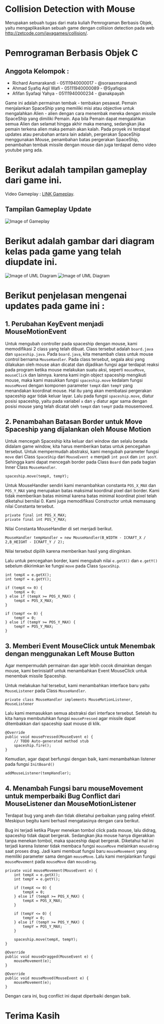 # Collision Detection with Mouse
Merupakan sebuah tugas dari mata kuliah Pemrograman Berbasis Objek, yaitu mengaplikasikan sebuah game dengan collision detection pada web http://zetcode.com/javagames/collision/.

# Pemrograman Berbasis Objek C
## Anggota Kelompok :
- Richard Asmarakandi - 05111940000017 - @soraasmarakandi
- Ahmad Syafiq Aqil Wafi - 05111940000089 - @Syafiqjos
- Afifan Syafaqi Yahya - 05111940000234 - @anakpayah

Game ini adalah permainan tembak - tembakan pesawat. Pemain menjalankan SpaceShip yang memiliki misi atau objective untuk mengalahkan Alien - alien dengan cara menembak mereka dengan missile SpaceShip yang dimiliki Pemain. Apa bila Pemain dapat mengalahkan semua Alien dan selamat hingga akhir maka menang, sedangkan jika pemain terkena alien maka pemain akan kalah.
Pada proyek ini terdapat updates atau perubahan antara lain adalah, pergerakan SpaceShip menggunakan Mouse, penambahan batas pergerakan SpaceShip, penambahan tembak missile dengan mouse dan juga terdapat demo video youtube yang ada.

# Berikut adalah tampilan gameplay dari game ini.

Video Gameplay : [LINK Gameplay](youtube.com).

## Tampilan Gameplay Update
![Image of Gameplay](/Images/gameplay.png)

# Berikut adalah gambar dari diagram kelas pada game yang telah diupdate ini.
![Image of UML Diagram](/Images/uml3.png)
![Image of UML Diagram](/Images/uml4.png)

# Berikut penjelasan mengenai updates pada game ini :

## 1. Perubahan KeyEvent menjadi MouseMotionEvent
Untuk mengubah controller pada spaceship dengan mouse, kami memodifikasi 2 class yang telah dibuat. Class tersebut adalah `board.java` dan `spaceship.java`.
Pada `board.java`, kita menambah class untuk mouse control bernama `MouseHandler`. Pada class  tersebut, segala aksi yang dilakukan oleh mouse akan dicatat dan dijadikan fungsi agar terdapat reaksi pada program ketika mouse melakukan suatu aksi, seperti `mouseMove`, `mouseClick` dan lainnya. karena kami ingin object spaceship mengikuti mouse, maka kami masukkan fungsi `spaceship.move` kedalam fungsi `mouseMoved` dengan komponen parameter `tempX` dan `tempY` yang menandakan koordinat mouse. Hal itu yang akan membatasi pergerakan spaceship agar tidak keluar layar.
Lalu pada fungsi `spaceship.move`, diatur posisi spaceship, yaitu pada variabel `x` dan `y` diatur agar sama dengan posisi mouse yang telah dicatat oleh `tempX` dan `tempY` pada mousemoved.

## 2. Penambahan Batasan Border untuk Move Spaceship yang dijalankan oleh Mouse Motion
Untuk mencegah Spaceship kita keluar dari window dan selalu berada didalam game window, kita harus memberikan batas untuk pencegahan tersebut. Untuk mempermudah abstraksi, kami mengubah parameter fungsi `move` dari Class `SpaceShip` dari `MouseEvent e` menjadi `int posX` dan `int posY`. Sehingga kami dapat mencegah border pada Class `Board` dan pada bagian Inner Class `MouseHandler`.

```
spaceship.move(tempX, tempY);
```

Untuk MouseHandler sendiri kami menambahkan constanta `POS_X_MAX` dan `POS_Y_MAX` yang merupakan batas maksimal koordinal pixel dari border. Kami tidak memberikan batas minimal karena batas minimal koordinat pixel telah diketahui bernilai 0. Kami juga memodifikasi Constructor untuk memasang nilai Constanta tersebut.

```
private final int POS_X_MAX;
private final int POS_Y_MAX;
```
Nilai Constanta MouseHandler di set menjadi berikut.

```
MouseHandler tempHandler = new MouseHandler(B_WIDTH - ICRAFT_X / 2,B_HEIGHT - ICRAFT_Y / 2);
```

Nilai tersebut dipilih karena memberikan hasil yang diinginkan.

Lalu untuk pencegahan border, kami mengubah nilai `e.getX()` dan `e.getY()` sebelum dikirimkan ke fungsi `move` pada Class `SpaceShip`.

```
int tempX = e.getX();
int tempY = e.getY();

if (tempX <= 0) {
	tempX = 0;
} else if (tempX >= POS_X_MAX) {
	tempX = POS_X_MAX;
}

if (tempY <= 0) {
	tempY = 0;
} else if (tempY >= POS_Y_MAX) {
	tempY = POS_Y_MAX;
}
```

## 3. Memberi Event MouseClick untuk Menembak dengan menggunakan Left Mouse Button
Agar mempermudah permainan dan agar lebih cocok dimainkan dengan mouse, kami berinisiatif untuk menambahkan Event MouseClick untuk menembak missile Spaceship.

Untuk melakukan hal tersebut, kami menambahkan interface baru yaitu `MouseListener` pada Class `MouseHandler`.

```
private class MouseHandler implements MouseMotionListener, MouseListener
```

Lalu kami memasukkan semua abstraksi dari interface tersebut. Setelah itu kita hanya membutuhkan fungsi `mousePressed` agar missile dapat ditembakkan dari spaceship saat mouse di klik.

```
@Override
public void mousePressed(MouseEvent e) {
	// TODO Auto-generated method stub
	spaceship.fire();
}
```

Kemudian, agar dapat berfungsi dengan baik, kami menambahkan listener pada fungsi `InitBoard()`

```
addMouseListener(tempHandler);
```

## 4. Menambah Fungsi baru mouseMovement untuk memperbaiki Bug Conflict dari MouseListener dan MouseMotionListener
Terdapat bug yang aneh dan tidak diketahui perbaikan yang paling efektif. Meskipun begitu kami berhasil mengatasinya dengan cara berikut.

Bug ini terjadi ketika Player menekan tombol click pada mouse, lalu didrag, spaceship tidak dapat bergerak. Sedangkan jika mouse hanya digerakkan tanpa menekan tombol, maka spaceship dapat bergerak.
Diketahui hal ini terjadi karena listener tidak membaca fungsi `mouseMove` melainkan `mouseDrag` saat proses drag.
Jadi kami membuat fungsi baru `mouseMovement` yang memiliki parameter sama dengan `mouseMove`.
Lalu kami menjalankan fungsi `mouseMovement` pada `mouseMove` dan `mouseDrag`.

```
private void mouseMovement(MouseEvent e) {
	int tempX = e.getX();
	int tempY = e.getY();
	
	if (tempX <= 0) {
		tempX = 0;
	} else if (tempX >= POS_X_MAX) {
		tempX = POS_X_MAX;
	}
	
	if (tempY <= 0) {
		tempY = 0;
	} else if (tempY >= POS_Y_MAX) {
		tempY = POS_Y_MAX;
	}
	
	spaceship.move(tempX, tempY);
}

@Override
public void mouseDragged(MouseEvent e) {
	mouseMovement(e);
}

@Override
public void mouseMoved(MouseEvent e) {
	mouseMovement(e);
}
```

Dengan cara ini, bug conflict ini dapat diperbaiki dengan baik.

# Terima Kasih